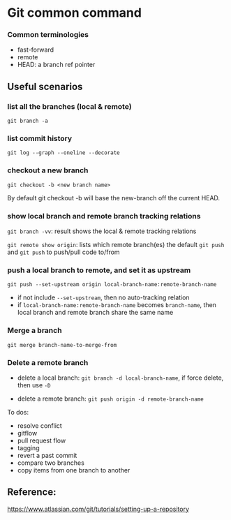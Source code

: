# Git common command

### Common terminologies

- fast-forward
- remote
- HEAD: a branch ref pointer



## Useful scenarios

### list all the branches (local & remote)

`git branch -a`

### list commit history

`git log --graph --oneline --decorate`

### checkout a new branch

`git checkout -b <new branch name>`

By default git checkout -b will base the new-branch off the current HEAD. 

### show local branch and remote branch tracking relations

`git branch -vv`: result shows the local & remote tracking relations

`git remote show origin`: lists which remote branch(es) the default `git push` and `git push` to push/pull code to/from

### push a local branch to remote, and set it as upstream

`git push --set-upstream origin local-branch-name:remote-branch-name`

-   if not include `--set-upstream`, then no auto-tracking relation
-   if `local-branch-name:remote-branch-name` becomes `branch-name`, then local branch and remote branch share the same name

### Merge a branch

`git merge branch-name-to-merge-from`

### Delete a remote branch

- delete a local branch: `git branch -d local-branch-name`, if force delete, then use `-D`

- delete a remote branch: `git push origin -d remote-branch-name`


To dos:

- resolve conflict
- gitflow
- pull request flow
- tagging
- revert a past commit
- compare two branches
- copy items from one branch to another

## Reference:

https://www.atlassian.com/git/tutorials/setting-up-a-repository